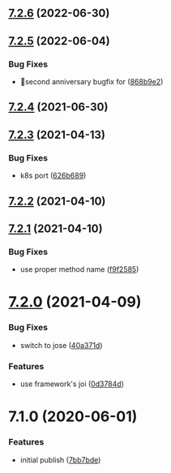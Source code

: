 ## [7.2.6](https://github.com/softwaregroup-bg/ut-port-skype-sim/compare/v7.2.5...v7.2.6) (2022-06-30)



## [7.2.5](https://github.com/softwaregroup-bg/ut-port-skype-sim/compare/v7.2.4...v7.2.5) (2022-06-04)


### Bug Fixes

* 🎉second anniversary bugfix for ([868b9e2](https://github.com/softwaregroup-bg/ut-port-skype-sim/commit/868b9e270466bcd09e00dbde437b2bee3b96e6ab))



## [7.2.4](https://github.com/softwaregroup-bg/ut-port-skype-sim/compare/v7.2.3...v7.2.4) (2021-06-30)



## [7.2.3](https://github.com/softwaregroup-bg/ut-port-skype-sim/compare/v7.2.2...v7.2.3) (2021-04-13)


### Bug Fixes

* k8s port ([626b689](https://github.com/softwaregroup-bg/ut-port-skype-sim/commit/626b689ba373e7f50c53fa35423dd3310a3c6ae5))



## [7.2.2](https://github.com/softwaregroup-bg/ut-port-skype-sim/compare/v7.2.1...v7.2.2) (2021-04-10)



## [7.2.1](https://github.com/softwaregroup-bg/ut-port-skype-sim/compare/v7.2.0...v7.2.1) (2021-04-10)


### Bug Fixes

* use proper method name ([f9f2585](https://github.com/softwaregroup-bg/ut-port-skype-sim/commit/f9f25851e3ab9e9f7f1cd765d025109e505d3ed5))



# [7.2.0](https://github.com/softwaregroup-bg/ut-port-skype-sim/compare/v7.1.0...v7.2.0) (2021-04-09)


### Bug Fixes

* switch to jose ([40a371d](https://github.com/softwaregroup-bg/ut-port-skype-sim/commit/40a371d4d36b75fd68218693b0070298d0b88507))


### Features

* use framework's joi ([0d3784d](https://github.com/softwaregroup-bg/ut-port-skype-sim/commit/0d3784d2465670ad8c2ddcaaa12cc7c369936131))



# 7.1.0 (2020-06-01)


### Features

* initial publish ([7bb7bde](https://github.com/softwaregroup-bg/ut-port-skype-sim/commit/7bb7bdef6f3af43ea88ee70c018daeafcfb24fd1))




